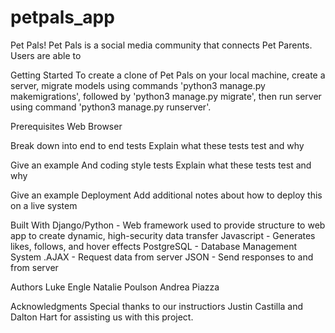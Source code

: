 # petpals_app
Pet Pals!
Pet Pals is a social media community that connects Pet Parents. Users are able to 

Getting Started
To create a clone of Pet Pals on your local machine, create a server, migrate models using commands 'python3 manage.py makemigrations', followed by 'python3 manage.py migrate', then run server using command 'python3 manage.py runserver'. 

Prerequisites
Web Browser 

Break down into end to end tests
Explain what these tests test and why

Give an example
And coding style tests
Explain what these tests test and why

Give an example
Deployment
Add additional notes about how to deploy this on a live system

Built With
Django/Python - Web framework used to provide structure to web app to create dynamic, high-security data transfer
Javascript - Generates likes, follows, and hover effects
PostgreSQL - Database Management System 
.AJAX - Request data from server
JSON - Send responses to and from server


Authors
Luke Engle 
Natalie Poulson
Andrea Piazza

Acknowledgments
Special thanks to our instructiors Justin Castilla and Dalton Hart for assisting us with this project. 

